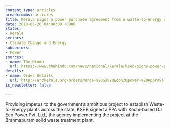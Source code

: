 ```yaml
---
content_type: articles
breadcrumbs: articles
title: Kerala signs a power purchase agreement from a waste-to-energy project
date: 2019-06-26 04:00:00 +0000
states:
- Kerala
sectors:
- Climate Change and Energy
subsectors:
- Power
sources:
- name: The Hindu
  url: https://www.thehindu.com/news/national/kerala/kseb-signs-power-purchase-deal/article28065350.ece
details:
- name: Order Details
  url: http://erckerala.org/orders/Orde-%20GJ%20Eco%20power-%20Approval%20of%20PPA%2028.5.2019.pdf
is_newsletter: false

---
```

Providing impetus to the government’s ambitious project to establish Waste-to-Energy plants across the state, KSEB signed a PPA with Kochi-based GJ Eco Power Pvt. Ltd., the agency implementing the project at the Brahmapuram solid waste treatment plant.
